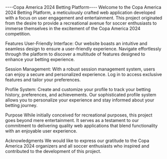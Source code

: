 ----Copa America 2024 Betting Platform----
Welcome to the Copa America 2024 Betting Platform, a meticulously crafted web application
developed with a focus on user engagement and entertainment. This project originated from
the desire to provide a recreational avenue for soccer enthusiasts to immerse themselves 
in the excitement of the Copa America 2024 competition.

Features
User-Friendly Interface: Our website boasts an intuitive and seamless design to ensure a 
user-friendly experience. Navigate effortlessly through the platform to discover a 
multitude of features designed to enhance your betting experience.

Session Management: With a robust session management system, users can enjoy a secure 
and personalized experience. Log in to access exclusive features and tailor your 
preferences.

Profile System: Create and customize your profile to track your betting history, 
preferences, and achievements. Our sophisticated profile system allows you to personalize
your experience and stay informed about your betting journey.

Purpose
While initially conceived for recreational purposes, this project goes beyond mere 
entertainment. It serves as a testament to our commitment to delivering quality web 
applications that blend functionality with an enjoyable user experience.

Acknowledgments
We would like to express our gratitude to the Copa America 2024 organizers and all soccer
enthusiasts who inspired and contributed to the development of this project.

